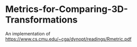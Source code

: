 # Metrics-for-Comparing-3D-Transformations

An implementation of https://www.cs.cmu.edu/~cga/dynopt/readings/Rmetric.pdf